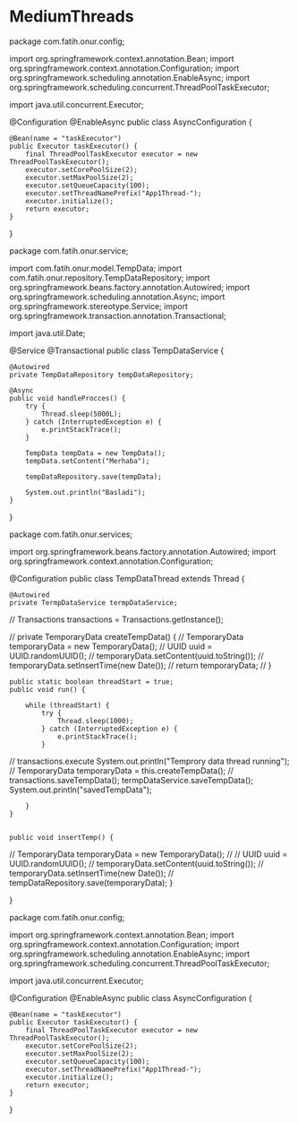 # MediumThreads

package com.fatih.onur.config;

import org.springframework.context.annotation.Bean;
import org.springframework.context.annotation.Configuration;
import org.springframework.scheduling.annotation.EnableAsync;
import org.springframework.scheduling.concurrent.ThreadPoolTaskExecutor;

import java.util.concurrent.Executor;

@Configuration
@EnableAsync
public class AsyncConfiguration {

    @Bean(name = "taskExecutor")
    public Executor taskExecutor() {
        final ThreadPoolTaskExecutor executor = new ThreadPoolTaskExecutor();
        executor.setCorePoolSize(2);
        executor.setMaxPoolSize(2);
        executor.setQueueCapacity(100);
        executor.setThreadNamePrefix("App1Thread-");
        executor.initialize();
        return executor;
    }
}


package com.fatih.onur.service;

import com.fatih.onur.model.TempData;
import com.fatih.onur.repository.TempDataRepository;
import org.springframework.beans.factory.annotation.Autowired;
import org.springframework.scheduling.annotation.Async;
import org.springframework.stereotype.Service;
import org.springframework.transaction.annotation.Transactional;

import java.util.Date;

@Service
@Transactional
public class TempDataService {

    @Autowired
    private TempDataRepository tempDataRepository;

    @Async
    public void handleProcces() {
        try {
            Thread.sleep(5000L);
        } catch (InterruptedException e) {
            e.printStackTrace();
        }

        TempData tempData = new TempData();
        tempData.setContent("Merhaba");

        tempDataRepository.save(tempData);

        System.out.println("Basladi");
    }

}



package com.fatih.onur.services;

import org.springframework.beans.factory.annotation.Autowired;
import org.springframework.context.annotation.Configuration;

@Configuration
public class TempDataThread extends Thread {

    @Autowired
    private TermpDataService termpDataService;

//    Transactions transactions = Transactions.getInstance();


//    private TemporaryData createTempData() {
//        TemporaryData temporaryData = new TemporaryData();
//        UUID uuid = UUID.randomUUID();
//        temporaryData.setContent(uuid.toString());
//        temporaryData.setInsertTime(new Date());
//        return temporaryData;
//    }


    public static boolean threadStart = true;
    public void run() {

        while (threadStart) {
            try {
                Thread.sleep(1000);
            } catch (InterruptedException e) {
                e.printStackTrace();
            }

//        transactions.execute
            System.out.println("Temprory data thread running");
            // TemporaryData temporaryData = this.createTempData();
//        transactions.saveTempData();
            termpDataService.saveTempData();
            System.out.println("savedTempData");


        }
    }


    public void insertTemp() {
//        TemporaryData temporaryData = new TemporaryData();
//
//        UUID uuid = UUID.randomUUID();
//        temporaryData.setContent(uuid.toString());
//        temporaryData.setInsertTime(new Date());
//        tempDataRepository.save(temporaryData);
    }


}







package com.fatih.onur.config;

import org.springframework.context.annotation.Bean;
import org.springframework.context.annotation.Configuration;
import org.springframework.scheduling.annotation.EnableAsync;
import org.springframework.scheduling.concurrent.ThreadPoolTaskExecutor;

import java.util.concurrent.Executor;

@Configuration
@EnableAsync
public class AsyncConfiguration {

    @Bean(name = "taskExecutor")
    public Executor taskExecutor() {
        final ThreadPoolTaskExecutor executor = new ThreadPoolTaskExecutor();
        executor.setCorePoolSize(2);
        executor.setMaxPoolSize(2);
        executor.setQueueCapacity(100);
        executor.setThreadNamePrefix("App1Thread-");
        executor.initialize();
        return executor;
    }
}










